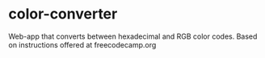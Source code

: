 # color-converter
Web-app that converts between hexadecimal and RGB color codes. Based on instructions offered at freecodecamp.org

